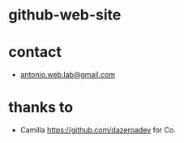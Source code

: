 github-web-site
===============
# contact
- antonio.web.lab@gmail.com

# thanks to 
- Camilla https://github.com/dazeroadev for Co.